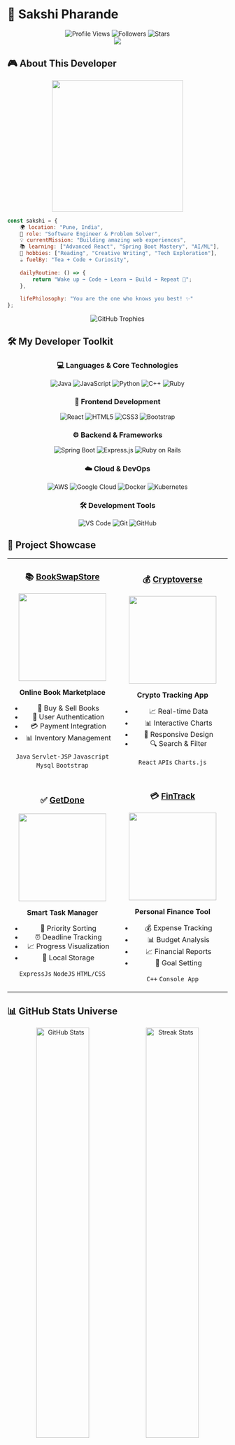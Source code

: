 # 🌸 Sakshi Pharande

<div align="center">
  <div>
    <img src="https://komarev.com/ghpvc/?username=uniquesp&label=Profile%20Views&color=4C9EEB&style=for-the-badge" alt="Profile Views"/>
    <img src="https://img.shields.io/github/followers/uniquesp?label=Followers&style=for-the-badge&color=4C9EEB&logo=github" alt="Followers"/>
    <img src="https://img.shields.io/github/stars/uniquesp?label=Stars&style=for-the-badge&color=4C9EEB&logo=github" alt="Stars"/>
  </div>
<div>
  <img src="https://capsule-render.vercel.app/api?type=waving&color=4C9EEB&customColorList=0,2,2,5,7&height=120&section=header&text=Welcome%20to%20my%20Code%20Universe!&fontSize=24&fontColor=fff&animation=fadeIn&fontAlignY=65"/>
</div>
</div>

## 🎮 About This Developer

<div align="center">
<img src="https://media.giphy.com/media/L1R1tvI9svkIWwpVYr/giphy.gif" width="300"/>
</div>

```javascript
const sakshi = {
    🌍 location: "Pune, India",
    🎯 role: "Software Engineer & Problem Solver",
    💡 currentMission: "Building amazing web experiences",
    📚 learning: ["Advanced React", "Spring Boot Mastery", "AI/ML"],
    🎨 hobbies: ["Reading", "Creative Writing", "Tech Exploration"],
    ☕ fuelBy: "Tea + Code + Curiosity",
    
    dailyRoutine: () => {
        return "Wake up ➡️ Code ➡️ Learn ➡️ Build ➡️ Repeat 🔄";
    },
    
    lifePhilosophy: "You are the one who knows you best! ✨"
};
```

<div align="center">
<img src="https://github-profile-trophy.vercel.app/?username=uniquesp&theme=discord&no-frame=true&no-bg=false&margin-w=4&row=1&column=7" alt="GitHub Trophies"/>
</div>

## 🛠️ My Developer Toolkit

<div align="center">

### 💻 Languages & Core Technologies
![Java](https://img.shields.io/badge/Java-ED8B00?style=for-the-badge&logo=openjdk&logoColor=white)
![JavaScript](https://img.shields.io/badge/JavaScript-F7DF1E?style=for-the-badge&logo=javascript&logoColor=black)
![Python](https://img.shields.io/badge/Python-3776AB?style=for-the-badge&logo=python&logoColor=white)
![C++](https://img.shields.io/badge/C++-00599C?style=for-the-badge&logo=cplusplus&logoColor=white)
![Ruby](https://img.shields.io/badge/Ruby-CC342D?style=for-the-badge&logo=ruby&logoColor=white)

### 🎨 Frontend Development
![React](https://img.shields.io/badge/React-20232A?style=for-the-badge&logo=react&logoColor=61DAFB)
![HTML5](https://img.shields.io/badge/HTML5-E34F26?style=for-the-badge&logo=html5&logoColor=white)
![CSS3](https://img.shields.io/badge/CSS3-1572B6?style=for-the-badge&logo=css3&logoColor=white)
![Bootstrap](https://img.shields.io/badge/Bootstrap-563D7C?style=for-the-badge&logo=bootstrap&logoColor=white)

### ⚙️ Backend & Frameworks
![Spring Boot](https://img.shields.io/badge/Spring_Boot-6DB33F?style=for-the-badge&logo=spring-boot&logoColor=white)
![Express.js](https://img.shields.io/badge/Express.js-404D59?style=for-the-badge&logo=express&logoColor=white)
![Ruby on Rails](https://img.shields.io/badge/Ruby_on_Rails-CC0000?style=for-the-badge&logo=ruby-on-rails&logoColor=white)

### ☁️ Cloud & DevOps
![AWS](https://img.shields.io/badge/AWS-232F3E?style=for-the-badge&logo=amazon-aws&logoColor=white)
![Google Cloud](https://img.shields.io/badge/Google_Cloud-4285F4?style=for-the-badge&logo=google-cloud&logoColor=white)
![Docker](https://img.shields.io/badge/Docker-2496ED?style=for-the-badge&logo=docker&logoColor=white)
![Kubernetes](https://img.shields.io/badge/Kubernetes-326CE5?style=for-the-badge&logo=kubernetes&logoColor=white)

### 🛠️ Development Tools
![VS Code](https://img.shields.io/badge/VS_Code-007ACC?style=for-the-badge&logo=visual-studio-code&logoColor=white)
![Git](https://img.shields.io/badge/Git-F05032?style=for-the-badge&logo=git&logoColor=white)
![GitHub](https://img.shields.io/badge/GitHub-100000?style=for-the-badge&logo=github&logoColor=white)

</div>

## 🎯 Project Showcase

<div align="center">

<table>
<tr>
<td align="center" width="50%">

### 📚 [BookSwapStore](https://github.com/uniquesp/Book-Swap-Store)
<img src="https://media.giphy.com/media/l0HlQoLBOqQV8IrWE/giphy.gif" width="200"/>

**Online Book Marketplace**
- 🛒 Buy & Sell Books
- 🔐 User Authentication  
- 💳 Payment Integration
- 📊 Inventory Management

`Java` `Servlet-JSP` `Javascript` `Mysql`  `Bootstrap`

</td>
<td align="center" width="50%">

### 💰 [Cryptoverse](https://github.com/uniquesp/cryptoverse)
<img src="https://media.giphy.com/media/trN9ht5RlE3Dcwavg2/giphy.gif" width="200"/>

**Crypto Tracking App**
- 📈 Real-time Data
- 📊 Interactive Charts
- 📱 Responsive Design
- 🔍 Search & Filter

`React` `APIs` `Charts.js`

</td>
</tr>
<tr>
<td align="center" width="50%">

### ✅ [GetDone](https://github.com/uniquesp/GetDone)
<img src="https://media.giphy.com/media/26tn33aiTi1jkl6H6/giphy.gif" width="200"/>

**Smart Task Manager**
- 🎯 Priority Sorting
- ⏰ Deadline Tracking
- 📈 Progress Visualization
- 💾 Local Storage

`ExpressJs` `NodeJS` `HTML/CSS` 

</td>
<td align="center" width="50%">

### 💳 [FinTrack](https://github.com/uniquesp/FinTrack)
<img src="https://media.giphy.com/media/67ThRZlYBvibtdF9JH/giphy.gif" width="200"/>

**Personal Finance Tool**
- 💰 Expense Tracking
- 📊 Budget Analysis
- 📈 Financial Reports
- 🎯 Goal Setting

`C++` `Console App` 

</td>
</tr>
</table>

</div>

## 📊 GitHub Stats Universe

<div align="center">
<img src="https://github-readme-stats.vercel.app/api?username=uniquesp&show_icons=true&theme=tokyonight&hide_border=true&bg_color=1a1b27&title_color=4C9EEB&icon_color=4C9EEB&text_color=a9b1d6" alt="GitHub Stats" width="49%"/>
<img src="https://github-readme-streak-stats.herokuapp.com/?user=uniquesp&theme=tokyonight&hide_border=true&background=1a1b27&stroke=4C9EEB&ring=4C9EEB&fire=4C9EEB&currStreakLabel=4C9EEB" alt="Streak Stats" width="49%"/>
</div>

<div align="center">
<img src="https://github-readme-stats.vercel.app/api/top-langs/?username=uniquesp&layout=compact&theme=tokyonight&hide_border=true&bg_color=1a1b27&title_color=4C9EEB&text_color=a9b1d6" alt="Top Languages" width="50%"/>
</div>

## 🎯 2025 Mission Control

```mermaid
graph TD
    A[🚀 2025 Goals] --> B[🌱 Spring Boot Mastery]
    A --> C[🤝 Open Source Contributions]  
    A --> D[🤖 AI/ML Deep Dive]

    
    B --> B1[Microservices Architecture]
    B --> B2[Advanced Spring Security]
    
    C --> C1[JavaScript Libraries]
    C --> C2[React Ecosystem]
    
    D --> D1[Machine Learning Algorithms]
    D --> D2[Agentic AI]

    
    style A fill:#4C9EEB,stroke:#fff,stroke-width:3px,color:#fff
    style B fill:#9d4edd,stroke:#fff,stroke-width:2px,color:#fff
    style C fill:#f72585,stroke:#fff,stroke-width:2px,color:#fff
    style D fill:#4cc9f0,stroke:#fff,stroke-width:2px,color:#fff
```

## 🤝 Let's Connect & Build Something Amazing!

<div align="center">

<img src="https://media.giphy.com/media/LnQjpWaON8nhr21vNW/giphy.gif" width="60"> **I'm always open to interesting conversations and collaboration opportunities!**

[![LinkedIn](https://img.shields.io/badge/💼_LinkedIn-0077B5?style=for-the-badge&logo=linkedin&logoColor=white)](https://www.linkedin.com/in/uniquesp/)
[![Email](https://img.shields.io/badge/📧_Email-D14836?style=for-the-badge&logo=gmail&logoColor=white)](mailto:uniquesp13@gmail.com)
[![GitHub](https://img.shields.io/badge/🐱_GitHub-100000?style=for-the-badge&logo=github&logoColor=white)](https://github.com/uniquesp)
[![Portfolio](https://img.shields.io/badge/🌐_Portfolio-4C9EEB?style=for-the-badge&logo=google-chrome&logoColor=white)](https://sakshi-portfolio-eight.vercel.app/)


### 💭 **"Code is like humor. When you have to explain it, it's bad." - Cory House**

<img src="https://capsule-render.vercel.app/api?type=waving&color=4C9EEB&customColorList=0,2,2,5,7&height=120&section=footer&text=Thanks%20for%20the%20visit!&fontSize=24&fontColor=fff&animation=fadeIn&fontAlignY=65"/>

</div>

---

<div align="center">
<img src="https://media.giphy.com/media/M9gbBd9nbDrOTu1Mqx/giphy.gif" width="100"/>

**Happy Coding! 🚀✨**
</div>
